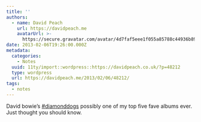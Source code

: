 ```yaml
---
title: ''
authors:
  - name: David Peach
    url: https://davidpeach.me
    avatarUrl: >-
      https://secure.gravatar.com/avatar/4d7faf5eee1f055a85788c44936b8995eaab6dfb004e7854ec747ccb272e91ee?s=96&d=mm&r=g
date: 2013-02-06T19:26:00.000Z
metadata:
  categories:
    - Notes
  uuid: 11ty/import::wordpress::https://davidpeach.co.uk/?p=48212
  type: wordpress
  url: https://davidpeach.me/2013/02/06/48212/
tags:
  - notes
---
```

David bowie’s [#diamonddogs](https://twitter.com/search?q=%23diamonddogs) possibly one of my top five fave albums ever. Just thought you should know.